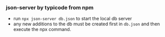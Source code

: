 ### json-server by typicode from npm
 - run `npx json-server db.json` to start the local db server
 - any new additions to the db must be created first in `db.json` and then execute the npx command.